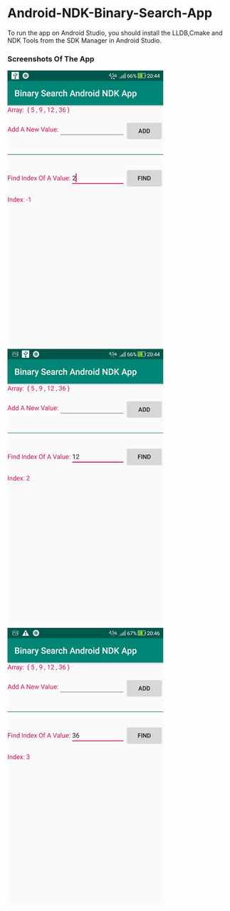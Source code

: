 # Android-NDK-Binary-Search-App
To run the app on Android Studio, you should install the LLDB,Cmake and NDK Tools from the SDK Manager in Android Studio.
### Screenshots Of The App


<p float="left">
    <img src="https://github.com/burhanelgun/Android-NDK-Binary-Search-App/blob/master/Screenshot_20190211-204447.jpg" width="350" title="hover text" width="100">
<img src="https://github.com/burhanelgun/Android-NDK-Binary-Search-App/blob/master/Screenshot_20190211-204457.jpg" width="350" title="hover text" width="100">
  <img src="https://github.com/burhanelgun/Android-NDK-Binary-Search-App/blob/master/Screenshot_20190211-204617.jpg" width="350" title="hover text"width="100">
</p>
